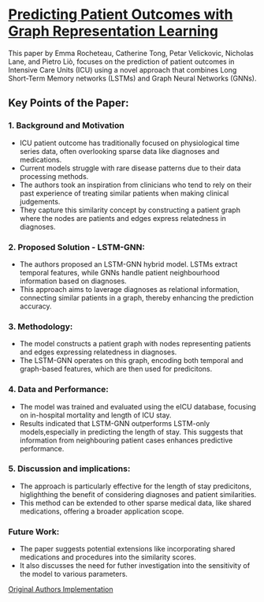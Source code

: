 # [Predicting Patient Outcomes with Graph Representation Learning](https://arxiv.org/pdf/2101.03940.pdf)

This paper by Emma Rocheteau, Catherine Tong, Petar Velickovic, Nicholas Lane, and Pietro Liò, focuses on the prediction of patient outcomes in Intensive Care Units (ICU) using a novel approach that combines Long Short-Term Memory networks (LSTMs) and Graph Neural Networks (GNNs).

## Key Points of the Paper:
### 1. Background and Motivation
- ICU patient outcome has traditionally focused on physiological time series data, often overlooking sparse data like diagnoses and medications.
- Current models struggle with rare disease patterns due to their data processing methods.
- The authors took an inspiration from clinicians who tend to rely on their past experience of treating similar patients when making clinical judgements.
- They capture this similarity concept by constructing a patient graph where the nodes are patients and edges express relatedness in diagnoses.  

### 2. Proposed Solution - LSTM-GNN:
- The authors proposed an LSTM-GNN hybrid model. LSTMs extract temporal features, while GNNs handle patient neighbourhood information based on diagnoses.
- This approach aims to laverage diagnoses as relational information, connecting similar patients in a graph, thereby enhancing the prediction accuracy.

### 3. Methodology:
- The model constructs a patient graph with nodes representing patients and edges expressing relatedness in diagnoses.
- The LSTM-GNN operates on this graph, encoding both temporal and graph-based features, which are then used for predicitons.

### 4. Data and Performance:
- The model was trained and evaluated using the eICU database, focusing on in-hospital mortality and length of ICU stay.
- Results indicated that LSTM-GNN outperforms LSTM-only models,especially in predicting the length of stay. This suggests that information from neighbouring patient cases enhances predictive performance.

### 5. Discussion and implications:
- The approach is particularly effective for the length of stay predicitons, higlighthing the benefit of considering diagnoses and patient similarities.
- This method can be extended to other sparse medical data, like shared medications, offering a broader application scope.

### Future Work:
- The paper suggests potential extensions like incorporating shared medications and procedures into the similarity scores.
- It also discusses the need for futher investigation into the sensitivity of the model to various parameters. 

[Original Authors Implementation](https://github.com/EmmaRocheteau/eICU-GNN-LSTM) 
